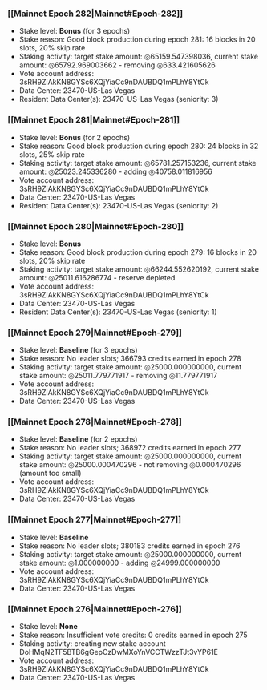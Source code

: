 ### [[Mainnet Epoch 282|Mainnet#Epoch-282]]
* Stake level: **Bonus** (for 3 epochs)
* Stake reason: Good block production during epoch 281: 16 blocks in 20 slots, 20% skip rate
* Staking activity: target stake amount: ◎65159.547398036, current stake amount: ◎65792.969003662 - removing ◎633.421605626
* Vote account address: 3sRH9ZiAkKN8GYSc6XQjYiaCc9nDAUBDQ1mPLhY8YtCk
* Data Center: 23470-US-Las Vegas
* Resident Data Center(s): 23470-US-Las Vegas (seniority: 3)
### [[Mainnet Epoch 281|Mainnet#Epoch-281]]
* Stake level: **Bonus** (for 2 epochs)
* Stake reason: Good block production during epoch 280: 24 blocks in 32 slots, 25% skip rate
* Staking activity: target stake amount: ◎65781.257153236, current stake amount: ◎25023.245336280 - adding ◎40758.011816956
* Vote account address: 3sRH9ZiAkKN8GYSc6XQjYiaCc9nDAUBDQ1mPLhY8YtCk
* Data Center: 23470-US-Las Vegas
* Resident Data Center(s): 23470-US-Las Vegas (seniority: 2)
### [[Mainnet Epoch 280|Mainnet#Epoch-280]]
* Stake level: **Bonus**
* Stake reason: Good block production during epoch 279: 16 blocks in 20 slots, 20% skip rate
* Staking activity: target stake amount: ◎66244.552620192, current stake amount: ◎25011.616286774 - reserve depleted
* Vote account address: 3sRH9ZiAkKN8GYSc6XQjYiaCc9nDAUBDQ1mPLhY8YtCk
* Data Center: 23470-US-Las Vegas
* Resident Data Center(s): 23470-US-Las Vegas (seniority: 1)
### [[Mainnet Epoch 279|Mainnet#Epoch-279]]
* Stake level: **Baseline** (for 3 epochs)
* Stake reason: No leader slots; 366793 credits earned in epoch 278
* Staking activity: target stake amount: ◎25000.000000000, current stake amount: ◎25011.779771917 - removing ◎11.779771917
* Vote account address: 3sRH9ZiAkKN8GYSc6XQjYiaCc9nDAUBDQ1mPLhY8YtCk
* Data Center: 23470-US-Las Vegas
### [[Mainnet Epoch 278|Mainnet#Epoch-278]]
* Stake level: **Baseline** (for 2 epochs)
* Stake reason: No leader slots; 368972 credits earned in epoch 277
* Staking activity: target stake amount: ◎25000.000000000, current stake amount: ◎25000.000470296 - not removing ◎0.000470296 (amount too small)
* Vote account address: 3sRH9ZiAkKN8GYSc6XQjYiaCc9nDAUBDQ1mPLhY8YtCk
* Data Center: 23470-US-Las Vegas
### [[Mainnet Epoch 277|Mainnet#Epoch-277]]
* Stake level: **Baseline**
* Stake reason: No leader slots; 380183 credits earned in epoch 276
* Staking activity: target stake amount: ◎25000.000000000, current stake amount: ◎1.000000000 - adding ◎24999.000000000
* Vote account address: 3sRH9ZiAkKN8GYSc6XQjYiaCc9nDAUBDQ1mPLhY8YtCk
* Data Center: 23470-US-Las Vegas
### [[Mainnet Epoch 276|Mainnet#Epoch-276]]
* Stake level: **None**
* Stake reason: Insufficient vote credits: 0 credits earned in epoch 275
* Staking activity: creating new stake account DoHMqN2TF5BTB6gGepCzDwMXoYnVCCTWzzTJt3vYP61E
* Vote account address: 3sRH9ZiAkKN8GYSc6XQjYiaCc9nDAUBDQ1mPLhY8YtCk
* Data Center: 23470-US-Las Vegas